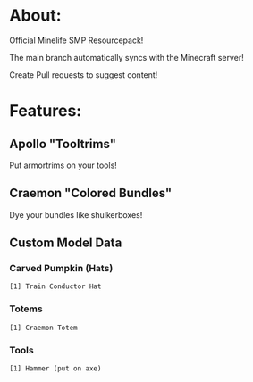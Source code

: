 # About:
Official Minelife SMP Resourcepack!

The main branch automatically syncs with the Minecraft server!

Create Pull requests to suggest content!

# Features:
## Apollo "Tooltrims"
Put armortrims on your tools!
## Craemon "Colored Bundles"
Dye your bundles like shulkerboxes!
## Custom Model Data
### Carved Pumpkin (Hats)
```
[1] Train Conductor Hat
```
### Totems
    [1] Craemon Totem
### Tools
    [1] Hammer (put on axe)
